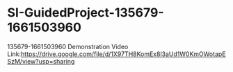 # SI-GuidedProject-135679-1661503960
135679-1661503960
Demonstration Video Link:https://drive.google.com/file/d/1X97TH8KomEx8l3aUd1W0KmOWotapESzM/view?usp=sharing
